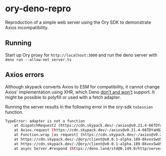 # ory-deno-repro

Reproduction of a simple web server using the Ory SDK to demonstrate Axios incompatibility.

## Running

Start up Ory proxy for `http://localhost:3000` and run the deno server with `deno run --allow-net server.ts`

## Axios errors

Although skypack converts Axios to ESM for compatibility, it cannot change Axios' implementation using XHR, which Deno [don't and won't](https://github.com/denoland/deno/issues/2191#issuecomment-502367556) support. It might be possible to polyfill or used with a fetch adapter.

Running the server results in the following error in the ory-sdk `toSession` function.

```bash
TypeError: adapter is not a function
    at dispatchRequest2 (https://cdn.skypack.dev/-/axios@v0.21.4-66TDYaHQZf9OXMAPUc8F/dist=es2019,mode=imports/optimized/axios.js:817:10)
    at Axios.request (https://cdn.skypack.dev/-/axios@v0.21.4-66TDYaHQZf9OXMAPUc8F/dist=es2019,mode=imports/optimized/axios.js:1138:15)
    at Function.wrap [as request] (https://cdn.skypack.dev/-/axios@v0.21.4-66TDYaHQZf9OXMAPUc8F/dist=es2019,mode=imports/optimized/axios.js:7:15)
    at https://cdn.skypack.dev/-/@ory/client@v0.0.1-alpha.189-8kvxxSwUSup52hWThGR9/dist=es2019,mode=imports/optimized/@ory/client.js:140:21
    at https://cdn.skypack.dev/-/@ory/client@v0.0.1-alpha.189-8kvxxSwUSup52hWThGR9/dist=es2019,mode=imports/optimized/@ory/client.js:2288:116
    at async Server.#respond (https://deno.land/std@0.149.0/http/server.ts:298:18)
```

